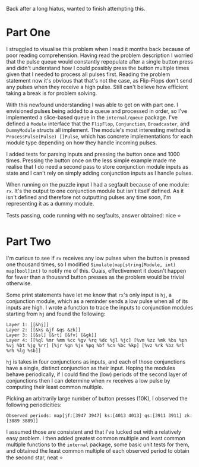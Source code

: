 Back after a long hiatus, wanted to finish attempting this.

# Part One

I struggled to visualise this problem when I read it months back because of poor reading comprehension. Having read the problem description I worried that the pulse queue would constantly repopulate after a single button press and didn't understand how I could possibly press the button multiple times given that I needed to process all pulses first. Reading the problem statement now it's obvious that that's not the case, as Flip-Flops don't send any pulses when they receive a high pulse. Still can't believe how efficient taking a break is for problem solving.

With this newfound understanding I was able to get on with part one. I envisioned pulses being added to a queue and processed in order, so I've implemented a slice-based queue in the `internal/queue` package. I've defined a `Module` interface that the `FlipFlop`, `Conjunction`, `Broadcaster`, and `DummyModule` structs all implement. The module's most interesting method is `ProcessPulse(Pulse) []Pulse`, which has concrete implementations for each module type depending on how they handle incoming pulses.

I added tests for parsing inputs and pressing the button once and 1000 times. Pressing the button once on the less simple example made me realise that I do need a second pass to store conjunction module inputs as state and I can't rely on simply adding conjunction inputs as I handle pulses.

When running on the puzzle input I had a segfault because of one module: `rx`. It's the output to one conjunction module but isn't itself defined. As it isn't defined and therefore not outputting pulses any time soon, I'm representing it as a dummy module.

Tests passing, code running with no segfaults, answer obtained: nice ⭐️

# Part Two

I'm curious to see if `rx` receives any low pulses when the button is pressed one thousand times, so I modified `Simulate(map[string]Module, int) map[bool]int)` to notify me of this. Ouais, effectivement it doesn't happen for fewer than a thousand button presses as the problem would be trivial otherwise.

Some print statements have let me know that `rx`'s only input is `hj`, a conjunction module, which as a reminder sends a low pulse when all of its inputs are high. I wrote a function to trace the inputs to conjunction modules starting from `hj` and found the following:

```
Layer 1: [[&hj]]
Layer 2: [[&ks &jf &qs &zk]]
Layer 3: [[&sl] [&rt] [&fv] [&gk]]
Layer 4: [[%ql %mr %mm %cc %gv %rq %dc %jl %jc] [%vm %zz %mk %bs %pn %vj %bt %jg %rr] [%jr %gn %jx %pq %bf %cn %bc %kp] [%vz %rk %bz %rl %rh %lg %sb]]
```

`hj` is takes in four conjunctions as inputs, and each of those conjunctions have a single, distinct conjunction as their input. Hoping the modules behave periodically, if I could find the (low) periods of the second layer of conjunctions then I can determine when `rx` receives a low pulse by computing their least common multiple.

Picking an arbitrarily large number of button presses (10K), I observed the following periodicities:

```
Observed periods: map[jf:[3947 3947] ks:[4013 4013] qs:[3911 3911] zk:[3889 3889]]
```

I assumed those are consistent and that I've lucked out with a relatively easy problem. I then added greatest common multiple and least common multiple functions to the `internal` package, some basic unit tests for them, and obtained the least common multiple of each observed period to obtain the second star, neat ⭐️
